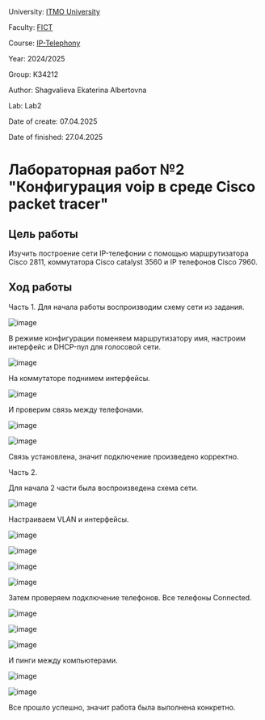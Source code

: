 University: [ITMO University](https://itmo.ru/ru/)

Faculty: [FICT](https://fict.itmo.ru)

Course: [IP-Telephony](https://itmo-ict-faculty.github.io/ip-telephony/)

Year: 2024/2025

Group: K34212

Author: Shagvalieva Ekaterina Albertovna

Lab: Lab2

Date of create: 07.04.2025

Date of finished: 27.04.2025

# Лабораторная работ №2 "Конфигурация voip в среде Сisco packet tracer"

## Цель работы

Изучить построение сети IP-телефонии с помощью маршрутизатора Cisco 2811, коммутатора Cisco catalyst 3560 и IP телефонов Cisco 7960.

## Ход работы

Часть 1.
Для начала работы воспроизводим схему сети из задания.

![image](https://github.com/user-attachments/assets/7111f8c8-5d8e-4212-8de6-39060b10693f)

В режиме конфигурации поменяем маршрутизатору имя, настроим интерфейс и DHCP-пул для голосовой сети.

![image](https://github.com/user-attachments/assets/09d21ff3-8b1f-416c-9bd2-e0a2b43fea57)

На коммутаторе поднимем интерфейсы.

![image](https://github.com/user-attachments/assets/e7c88b1b-4d62-478a-a65e-11271625cd00)

И проверим связь между телефонами.

![image](https://github.com/user-attachments/assets/91cfbcf2-4500-4fd6-84dd-c9d0487f3fe9)

![image](https://github.com/user-attachments/assets/8887a8c6-6c5c-4d81-b328-bf30d29391b6)

Связь установлена, значит подключение произведено корректно.

Часть 2.

Для начала 2 части была воспроизведена схема сети.

![image](https://github.com/user-attachments/assets/e73839c7-99d3-4b5b-b943-a955f448a61b)

Настраиваем VLAN и интерфейсы.

![image](https://github.com/user-attachments/assets/1c9d6a63-d9ec-4cba-9d57-a6eb694693aa)

![image](https://github.com/user-attachments/assets/c8385208-68b0-463f-a9d5-b44424ceb165)

![image](https://github.com/user-attachments/assets/b85adfff-1f53-48ee-9290-aeeb6bb6e398)

![image](https://github.com/user-attachments/assets/76526501-c1e8-4e5e-b813-05ee2d76f9db)

Затем проверяем подключение телефонов. Все телефоны Connected.

![image](https://github.com/user-attachments/assets/b8fa9ff1-c42b-401d-9c75-6511de568953)

![image](https://github.com/user-attachments/assets/dedb47b2-3224-4db0-adcb-402c6f389e3e)

![image](https://github.com/user-attachments/assets/c120a2eb-48a1-4fa8-b363-30f8e0ac00fc)

И пинги между компьютерами.

![image](https://github.com/user-attachments/assets/09711986-8a33-4698-8afc-05e2d94c910b)

![image](https://github.com/user-attachments/assets/45ebc949-9b3a-4b54-813b-fb7fe9775601)

Все прошло успешно, значит работа была выполнена конкретно.
